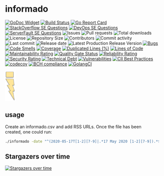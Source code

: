 # informado

[![GoDoc Widget]][GoDoc]
[![Build Status](https://travis-ci.org/030/informado.svg?branch=master)](https://travis-ci.org/030/informado)
[![Go Report Card](https://goreportcard.com/badge/github.com/030/informado)](https://goreportcard.com/report/github.com/030/informado)
[![StackOverflow SE Questions](https://img.shields.io/stackexchange/stackoverflow/t/informado.svg?logo=stackoverflow)](https://stackoverflow.com/tags/informado)
[![DevOps SE Questions](https://img.shields.io/stackexchange/devops/t/informado.svg?logo=stackexchange)](https://devops.stackexchange.com/tags/informado)
[![ServerFault SE Questions](https://img.shields.io/stackexchange/serverfault/t/informado.svg?logo=serverfault)](https://serverfault.com/tags/informado)
![Issues](https://img.shields.io/github/issues-raw/030/informado.svg)
![Pull requests](https://img.shields.io/github/issues-pr-raw/030/informado.svg)
![Total downloads](https://img.shields.io/github/downloads/030/informado/total.svg)
![License](https://img.shields.io/github/license/030/informado.svg)
![Repository Size](https://img.shields.io/github/repo-size/030/informado.svg)
![Contributors](https://img.shields.io/github/contributors/030/informado.svg)
![Commit activity](https://img.shields.io/github/commit-activity/m/030/informado.svg)
![Last commit](https://img.shields.io/github/last-commit/030/informado.svg)
![Release date](https://img.shields.io/github/release-date/030/informado.svg)
![Latest Production Release Version](https://img.shields.io/github/release/030/informado.svg)
[![Bugs](https://sonarcloud.io/api/project_badges/measure?project=030_informado&metric=bugs)](https://sonarcloud.io/dashboard?id=030_informado)
[![Code Smells](https://sonarcloud.io/api/project_badges/measure?project=030_informado&metric=code_smells)](https://sonarcloud.io/dashboard?id=030_informado)
[![Coverage](https://sonarcloud.io/api/project_badges/measure?project=030_informado&metric=coverage)](https://sonarcloud.io/dashboard?id=030_informado)
[![Duplicated Lines (%)](https://sonarcloud.io/api/project_badges/measure?project=030_informado&metric=duplicated_lines_density)](https://sonarcloud.io/dashboard?id=030_informado)
[![Lines of Code](https://sonarcloud.io/api/project_badges/measure?project=030_informado&metric=ncloc)](https://sonarcloud.io/dashboard?id=030_informado)
[![Maintainability Rating](https://sonarcloud.io/api/project_badges/measure?project=030_informado&metric=sqale_rating)](https://sonarcloud.io/dashboard?id=030_informado)
[![Quality Gate Status](https://sonarcloud.io/api/project_badges/measure?project=030_informado&metric=alert_status)](https://sonarcloud.io/dashboard?id=030_informado)
[![Reliability Rating](https://sonarcloud.io/api/project_badges/measure?project=030_informado&metric=reliability_rating)](https://sonarcloud.io/dashboard?id=030_informado)
[![Security Rating](https://sonarcloud.io/api/project_badges/measure?project=030_informado&metric=security_rating)](https://sonarcloud.io/dashboard?id=030_informado)
[![Technical Debt](https://sonarcloud.io/api/project_badges/measure?project=030_informado&metric=sqale_index)](https://sonarcloud.io/dashboard?id=030_informado)
[![Vulnerabilities](https://sonarcloud.io/api/project_badges/measure?project=030_informado&metric=vulnerabilities)](https://sonarcloud.io/dashboard?id=030_informado)
[![CII Best Practices](https://bestpractices.coreinfrastructure.org/projects/2810/badge)](https://bestpractices.coreinfrastructure.org/projects/2810)
[![codecov](https://codecov.io/gh/030/informado/branch/master/graph/badge.svg)](https://codecov.io/gh/030/informado)
[![BCH compliance](https://bettercodehub.com/edge/badge/030/informado?branch=master)](https://bettercodehub.com/results/030/informado)
[![GolangCI](https://golangci.com/badges/github.com/golangci/golangci-web.svg)](https://golangci.com/r/github.com/030/informado)

<a href="https://informado.releasesoftwaremoreoften.com"><img src="https://github.com/030/informado/raw/master/logo/logo.png" height="100"></a>

## usage

Create an informado.csv and add RSS URLs. Once the file has been created, one
could run:

```bash
./informado -date "^(2020-05-17T[1-2][7-9]|.*17 May 2020 [1-2][7-9]).*$"
```

## Stargazers over time

[![Stargazers over time](https://starchart.cc/030/informado.svg)](https://starchart.cc/030/informado)

[GoDoc]: https://godoc.org/github.com/030/informado
[GoDoc Widget]: https://godoc.org/github.com/030/informado?status.svg
